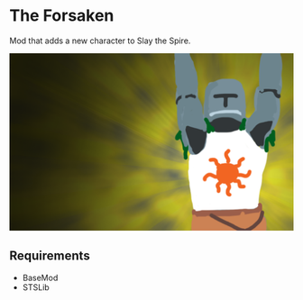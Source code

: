 # The Forsaken

Mod that adds a new character to Slay the Spire.

![Character selection](theForsaken\src\main\resources\theForsakenResources\images\charSelect\ForsakenPortraitBG.png)

## Requirements ##
* BaseMod
* STSLib
